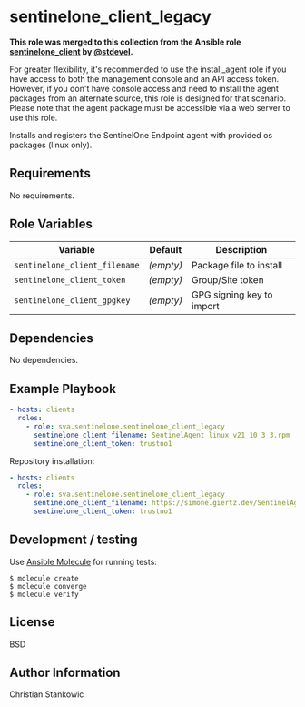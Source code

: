 # sentinelone_client_legacy

**This role was merged to this collection from the Ansible role [sentinelone_client](https://github.com/stdevel/ansible-sentinelone_client) by [@stdevel](https://github.com/stdevel).**

For greater flexibility, it's recommended to use the install_agent role if you have access to both the management console and an API access token. However, if you don't have console access and need to install the agent packages from an alternate source, this role is designed for that scenario. Please note that the agent package must be accessible via a web server to use this role.

Installs and registers the SentinelOne Endpoint agent with provided os packages (linux only).

## Requirements

No requirements.

## Role Variables

| Variable | Default | Description |
| -------- | ------- | ----------- |
| `sentinelone_client_filename` | *(empty)* | Package file to install |
| `sentinelone_client_token` | *(empty)* | Group/Site token |
| `sentinelone_client_gpgkey` | *(empty)* | GPG signing key to import |

## Dependencies

No dependencies.

## Example Playbook

```yml
- hosts: clients
  roles:
    - role: sva.sentinelone.sentinelone_client_legacy
      sentinelone_client_filename: SentinelAgent_linux_v21_10_3_3.rpm
      sentinelone_client_token: trustno1
```

Repository installation:

```yml
- hosts: clients
  roles:
    - role: sva.sentinelone.sentinelone_client_legacy
      sentinelone_client_filename: https://simone.giertz.dev/SentinelAgent_linux_v13_37.deb
      sentinelone_client_token: trustno1
```

## Development / testing

Use [Ansible Molecule](https://molecule.readthedocs.io/en/latest/index.html) for running tests:

```shell
$ molecule create
$ molecule converge
$ molecule verify
```

## License

BSD

## Author Information

Christian Stankowic
